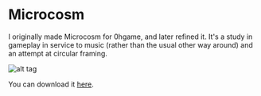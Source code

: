 # Microcosm
I originally made Microcosm for 0hgame, and later refined it. It's a study in gameplay in service to music (rather than the usual other way around) and an attempt at circular framing.

![alt tag](http://i.imgur.com/IXbDCEj.gif)

You can download it [here](https://samloeschen.itch.io/microcosm).
